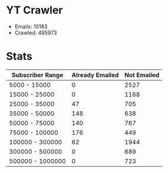 # YT Crawler
- Emails: 10183
- Crawled: 485973

# Stats
| Subscriber Range  | Already Emailed | Not Emailed |
|-------|-------|-------|
| 5000 - 15000 | 0 | 2527 |
| 15000 - 25000 | 0 | 1168 |
| 25000 - 35000 | 47 | 705 |
| 35000 - 50000 | 148 | 638 |
| 50000 - 75000 | 140 | 767 |
| 75000 - 100000 | 176 | 449 |
| 100000 - 300000 | 62 | 1944 |
| 300000 - 500000 | 0 | 689 |
| 500000 - 1000000 | 0 | 723 |
